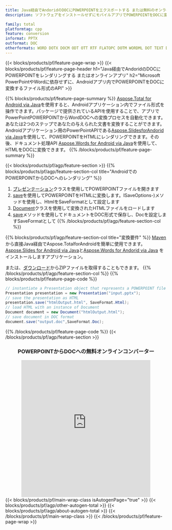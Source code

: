 ```yaml
---
title: Java経由でAndoridのDOCにPOWERPOINTをエクスポートする または無料のオンライン コンバーターを使用
description: ソフトウェアをインストールせずにモバイルアプリでPOWERPOINTをDOCに変換する またはオンライン。コードを統合する前に、無料の CSV から DOC へのオンライン コンバーターをすばやくテストします。

family: total
platformtag: cpp
feature: conversion
informat: PPTX
outformat: DOC
otherformats: WORD DOTX DOCM ODT OTT RTF FLATOPC DOTM WORDML DOT TEXT DOCX
---
```

{{< blocks/products/pf/feature-page-wrap >}}
{{< blocks/products/pf/feature-page-header h1="Java経由でAndoridのDOCにPOWERPOINTをレンダリングする またはオンラインアプリ" h2="Microsoft PowerPointやWordに依存せずに、Androidアプリ内でPOWERPOINTをDOCに変換するファイル形式のAPI" >}}

{{% blocks/products/pf/feature-page-summary %}}
[Aspose.Total for Android via Java](https://products.aspose.com/total/android-java/)を使用すると、Androidアプリケーション内でファイル形式を操作できます。パッケージで提供されているAPIを使用することで、アプリでPowerPointPOWERPOINTからWordDOCへの変換プロセスを自動化できます。
あなたは2つのステップであなたの与えられた文書を変換することができます。 Androidアプリケーション用のPowerPointAPIである[Aspose.SlidesforAndorid via Java](https://products.aspose.com/slides/android-java/)を使用して、POWERPOINTをHTMLにレンダリングできます。その後、ドキュメント処理API [Aspose.Words for Android via Java](https://products.aspose.com/words/android-java/)を使用して、HTMLをDOCに変換できます。 
{{% /blocks/products/pf/feature-page-summary  %}}

{{< blocks/products/pf/agp/feature-section >}}
{{% blocks/products/pf/agp/feature-section-col title="AndroidでのPOWERPOINTからDOCへのレンダリング" %}}
1. [プレゼンテーション](https://reference.aspose.com/slides/java/com.aspose.slides/Presentation)クラスを使用してPOWERPOINTファイルを開きます
2. [save](https://reference.aspose.com/slides/java/com.aspose.slides/Presentation#save-java.lang.String-int-com.aspose.slides)を使用してPOWERPOINTをHTMLに変換します。ISaveOptions-)メソッドを使用し、HtmlをSaveFormatとして設定します
3. [Document](https://reference.aspose.com/words/java/com.aspose.words/Document)クラスを使用して変換されたHTMLファイルをロードします
4. [save](https://reference.aspose.com/words/java/com.aspose.words/Document#save(java.lang.String,int))メソッドを使用してドキュメントをDOC形式で保存し、Docを設定しますSaveFormatとして
{{% /blocks/products/pf/agp/feature-section-col %}}

{{% blocks/products/pf/agp/feature-section-col title="変換要件" %}}
[Maven](https://releases.aspose.com/total/java/)から直接Java経由でAspose.TotalforAndroidを簡単に使用できます。 [Aspose.Slides for Android via Java](https://docs.aspose.com/slides/androidjava/install-aspose-slides-for-android-via-java/)と[Aspose.Words for Andorid via Java](https://docs.aspose.com/words/java/install-aspose-words-for-android-via-java/#install-asposewords-for-android-via-java-from-maven-repository) をインストールしますアプリケーション。

または、[ダウンロード](https://releases.aspose.com/total/androidjava)からZIPファイルを取得することもできます。
{{% /blocks/products/pf/agp/feature-section-col %}}
{{% blocks/products/pf/feature-page-code %}}
```cs
// instantiate a Presentation object that represents a POWERPOINT file
Presentation presentation = new Presentation("input.pptx");
// save the presentation as HTML
presentation.save("htmlOutput.html", SaveFormat.Html);
// load HTML with an instance of Document
Document document = new Document("htmlOutput.html");
// save document in DOC format
document.save("output.doc",SaveFormat.Doc);   
```

{{% /blocks/products/pf/feature-page-code %}}
{{< /blocks/products/pf/agp/feature-section >}}

<div class="container-fluid agp-content bg-white aboutfile box-1 vh100 section nopbtm">
<div class=container>
<div class=row>
<div class="demobox tc col-md-12 padding-0" align="center">

<h3>POWERPOINTからDOCへの無料オンラインコンバーター</h3>

<iframe style="border: none; height: 426px;" scrolling="no" src="https://total-conversion-app-65z5r2lp.qa.k8s.dynabic.com/?to=doc&from=pptx" id="child-iframe" width="80%"></iframe>

</div></div>
</div></div>
{{< blocks/products/pf/main-wrap-class isAutogenPage="true" >}}
{{< blocks/products/pf/agp/other-autogen-total >}}
{{< blocks/products/pf/agp/about-autogen-total >}}
{{< /blocks/products/pf/main-wrap-class >}}
{{< /blocks/products/pf/feature-page-wrap >}}